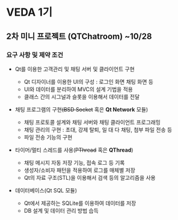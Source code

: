 #  VEDA 1기
## 2차 미니 프로젝트 (QTChatroom) ~10/28
### 요구 사항 및 제약 조건
* Qt를 이용한 고객관리 및 채팅 서버 및 클라이언트 구현
    * Qt 디자이너를 이용한 UI의 구성 : 로그인 화면 채팅 화면 등
    * UI와 데이터를 분리하여 MVC의 설계 기법을 적용
    * 클래스 간의 시그널과 슬롯을 이용해서 데이터를 전달

* 채팅 프로그램의 구현~~(BSD Socket~~ 혹은 **Qt Network** 모듈)
    * 채팅 프로토콜 설계와 채팅 서버와 채팅 클라이언트 프로그래밍
    * 채팅 관리의 구현 : 초대, 강제 탈퇴, 일 대 다 채팅, 첨부 파일 전송 등
    * 파일 전송 기능의 구현
    
* 타이머/멀티 스레드를 사용(~~PThread~~ 혹은 **QThread**)
    * 채팅 메시지 자동 저장 기능, 접속 로그 등 기록
    * 생성자/소비자 패턴을 적용하여 로그를 매체별 저장
    * Qt의 자료 구조(STL)을 이용해서 검색 등의 알고리즘을 사용
    
* 데이터베이스(Qt SQL 모듈)
    * Qt에서 제공하는 SQLite를 이용하여 데이터를 저장
    * DB 설계 및 데이터 관리 방법 습득
